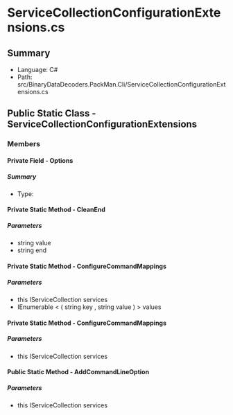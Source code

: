 ﻿# ServiceCollectionConfigurationExtensions.cs

## Summary

* Language: C#
* Path: src/BinaryDataDecoders.PackMan.Cli/ServiceCollectionConfigurationExtensions.cs

## Public Static Class - ServiceCollectionConfigurationExtensions

### Members

#### Private Field - Options

##### Summary

 * Type: 

#### Private Static Method - CleanEnd

#####  Parameters

 - string value 
 - string end 

#### Private Static Method - ConfigureCommandMappings

#####  Parameters

 - this IServiceCollection services 
 - IEnumerable < ( string key , string value ) > values 

#### Private Static Method - ConfigureCommandMappings

#####  Parameters

 - this IServiceCollection services 

#### Public Static Method - AddCommandLineOption

#####  Parameters

 - this IServiceCollection services 


